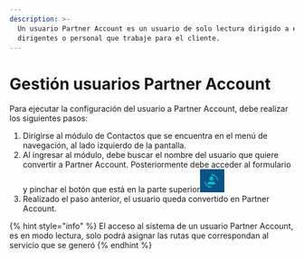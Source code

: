```yaml
---
description: >-
  Un usuario Partner Account es un usuario de solo lectura dirigido a empleados,
  dirigentes o personal que trabaje para el cliente.
---
```


# Gestión usuarios Partner Account

Para ejecutar la configuración del usuario a Partner Account, debe realizar los siguientes pasos:

1. Dirigirse al módulo de Contactos que se encuentra en el menú de navegación, al lado izquierdo de la pantalla.
2. Al ingresar al módulo, debe buscar el nombre del usuario que quiere convertir a Partner Account. Posteriormente debe acceder al formulario y pinchar el botón que está en la parte superior![](<../.gitbook/assets/image (7).png>)
3. Realizado el paso anterior, el usuario queda convertido en Partner Account.

{% hint style="info" %}
El acceso al sistema de un usuario Partner Account, es en modo lectura, solo podrá asignar las rutas que correspondan al servicio que se generó
{% endhint %}



&#x20;

